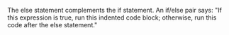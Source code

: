 The else statement complements the if statement. An if/else pair says: "If this expression is true, run this indented code block; otherwise, run this code after the else statement."
